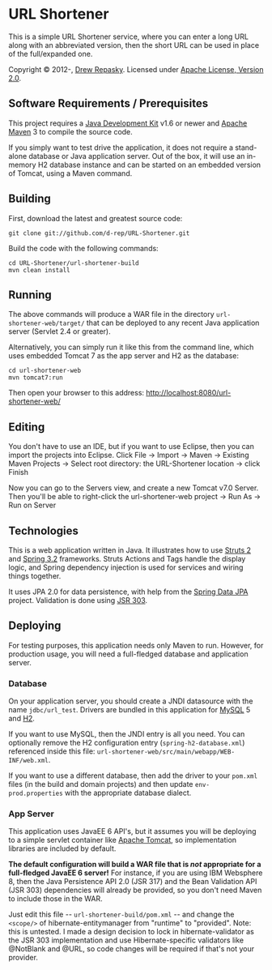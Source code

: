 URL Shortener
=============

This is a simple URL Shortener service, where you can enter a long URL along with an abbreviated version, then the short URL can be used in place of the full/expanded one.

Copyright &copy; 2012-, [Drew Repasky].  Licensed under [Apache License, Version 2.0].


Software Requirements / Prerequisites
-------------------------------------
This project requires a [Java Development Kit] v1.6 or newer and [Apache Maven] 3 to compile the source code.

If you simply want to test drive the application, it does not require a stand-alone database or Java application server.  Out of the box, it will use an in-memory H2 database instance and can be started on an embedded version of Tomcat, using a Maven command.


Building
--------
First, download the latest and greatest source code:

    git clone git://github.com/d-rep/URL-Shortener.git

Build the code with the following commands:

    cd URL-Shortener/url-shortener-build
    mvn clean install


Running
-------
The above commands will produce a WAR file in the directory `url-shortener-web/target/` that can be deployed to any recent Java application server (Servlet 2.4 or greater).

Alternatively, you can simply run it like this from the command line, which uses embedded Tomcat 7 as the app server and H2 as the database:

    cd url-shortener-web
    mvn tomcat7:run

Then open your browser to this address: [http://localhost:8080/url-shortener-web/](http://localhost:8080/url-shortener-web/)


Editing
-------
You don't have to use an IDE, but if you want to use Eclipse, then you can import the projects into Eclipse.  Click File -> Import -> Maven -> Existing Maven Projects -> Select root directory: the URL-Shortener location -> click Finish

Now you can go to the Servers view, and create a new Tomcat v7.0 Server.  Then you'll be able to right-click the url-shortener-web project -> Run As -> Run on Server


Technologies
------------
This is a web application written in Java.  It illustrates how to use [Struts 2] and [Spring 3.2] frameworks.  Struts Actions and Tags handle the display logic, and Spring dependency injection is used for services and wiring things together.

It uses JPA 2.0 for data persistence, with help from the [Spring Data JPA] project.  Validation is done using [JSR 303].


Deploying
---------
For testing purposes, this application needs only Maven to run.  However, for production usage, you will need a full-fledged database and application server.


### Database ###
On your application server, you should create a JNDI datasource with the name `jdbc/url_test`.  Drivers are bundled in this application for [MySQL] 5 and [H2].

If you want to use MySQL, then the JNDI entry is all you need. You can optionally remove the H2 configuration entry (`spring-h2-database.xml`) referenced inside this file: `url-shortener-web/src/main/webapp/WEB-INF/web.xml`.

If you want to use a different database, then add the driver to your `pom.xml` files (in the build and domain projects) and then update `env-prod.properties` with the appropriate database dialect.

### App Server ###
This application uses JavaEE 6 API's, but it assumes you will be deploying to a simple servlet container like [Apache Tomcat], so implementation libraries are included by default.

**The default configuration will build a WAR file that is _not_ appropriate for a full-fledged JavaEE 6 server!**  For instance, if you are using IBM Websphere 8, then the Java Persistence API 2.0 (JSR 317) and the Bean Validation API (JSR 303) dependencies will already be provided, so you don't need Maven to include those in the WAR.

Just edit this file -- `url-shortener-build/pom.xml` -- and change the `<scope/>` of hibernate-entitymanager from "runtime" to "provided".  Note: this is untested.  I made a design decision to lock in hibernate-validator as the JSR 303 implementation and use Hibernate-specific validators like @NotBlank and @URL, so code changes will be required if that's not your provider.




[Drew Repasky]: https://www.linkedin.com/in/drewrepasky
[Apache License, Version 2.0]: http://www.apache.org/licenses/LICENSE-2.0.html
[Java Development Kit]: http://www.oracle.com/technetwork/java/javase/downloads/index.html
[Apache Maven]: http://maven.apache.org/download.html
[MySQL]: http://dev.mysql.com/downloads/
[H2]: http://www.h2database.com/html/main.html
[Struts 2]: http://struts.apache.org/release/2.3.x/docs/guides.html
[Spring 3.2]: http://docs.spring.io/spring/docs/3.2.4.RELEASE/spring-framework-reference/html/
[Apache Tomcat]: http://tomcat.apache.org/
[JSR 303]: http://beanvalidation.org/1.0/spec/
[Spring Data JPA]: http://docs.spring.io/spring-data/jpa/docs/1.4.1.RELEASE/reference/html/

